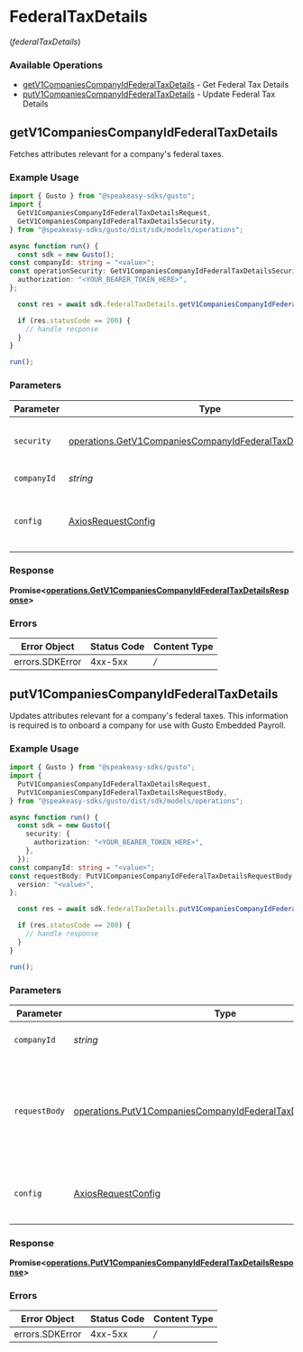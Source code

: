 # FederalTaxDetails
(*federalTaxDetails*)

### Available Operations

* [getV1CompaniesCompanyIdFederalTaxDetails](#getv1companiescompanyidfederaltaxdetails) - Get Federal Tax Details
* [putV1CompaniesCompanyIdFederalTaxDetails](#putv1companiescompanyidfederaltaxdetails) - Update Federal Tax Details

## getV1CompaniesCompanyIdFederalTaxDetails

Fetches attributes relevant for a company's federal taxes.

### Example Usage

```typescript
import { Gusto } from "@speakeasy-sdks/gusto";
import {
  GetV1CompaniesCompanyIdFederalTaxDetailsRequest,
  GetV1CompaniesCompanyIdFederalTaxDetailsSecurity,
} from "@speakeasy-sdks/gusto/dist/sdk/models/operations";

async function run() {
  const sdk = new Gusto();
const companyId: string = "<value>";
const operationSecurity: GetV1CompaniesCompanyIdFederalTaxDetailsSecurity = {
  authorization: "<YOUR_BEARER_TOKEN_HERE>",
};

  const res = await sdk.federalTaxDetails.getV1CompaniesCompanyIdFederalTaxDetails(operationSecurity, companyId);

  if (res.statusCode == 200) {
    // handle response
  }
}

run();
```

### Parameters

| Parameter                                                                                                                                      | Type                                                                                                                                           | Required                                                                                                                                       | Description                                                                                                                                    |
| ---------------------------------------------------------------------------------------------------------------------------------------------- | ---------------------------------------------------------------------------------------------------------------------------------------------- | ---------------------------------------------------------------------------------------------------------------------------------------------- | ---------------------------------------------------------------------------------------------------------------------------------------------- |
| `security`                                                                                                                                     | [operations.GetV1CompaniesCompanyIdFederalTaxDetailsSecurity](../../sdk/models/operations/getv1companiescompanyidfederaltaxdetailssecurity.md) | :heavy_check_mark:                                                                                                                             | The security requirements to use for the request.                                                                                              |
| `companyId`                                                                                                                                    | *string*                                                                                                                                       | :heavy_check_mark:                                                                                                                             | The UUID of the company                                                                                                                        |
| `config`                                                                                                                                       | [AxiosRequestConfig](https://axios-http.com/docs/req_config)                                                                                   | :heavy_minus_sign:                                                                                                                             | Available config options for making requests.                                                                                                  |


### Response

**Promise<[operations.GetV1CompaniesCompanyIdFederalTaxDetailsResponse](../../sdk/models/operations/getv1companiescompanyidfederaltaxdetailsresponse.md)>**
### Errors

| Error Object    | Status Code     | Content Type    |
| --------------- | --------------- | --------------- |
| errors.SDKError | 4xx-5xx         | */*             |

## putV1CompaniesCompanyIdFederalTaxDetails

Updates attributes relevant for a company's federal taxes. This information is required is to onboard a company for use with Gusto Embedded Payroll.

### Example Usage

```typescript
import { Gusto } from "@speakeasy-sdks/gusto";
import {
  PutV1CompaniesCompanyIdFederalTaxDetailsRequest,
  PutV1CompaniesCompanyIdFederalTaxDetailsRequestBody,
} from "@speakeasy-sdks/gusto/dist/sdk/models/operations";

async function run() {
  const sdk = new Gusto({
    security: {
      authorization: "<YOUR_BEARER_TOKEN_HERE>",
    },
  });
const companyId: string = "<value>";
const requestBody: PutV1CompaniesCompanyIdFederalTaxDetailsRequestBody = {
  version: "<value>",
};

  const res = await sdk.federalTaxDetails.putV1CompaniesCompanyIdFederalTaxDetails(companyId, requestBody);

  if (res.statusCode == 200) {
    // handle response
  }
}

run();
```

### Parameters

| Parameter                                                                                                                                            | Type                                                                                                                                                 | Required                                                                                                                                             | Description                                                                                                                                          |
| ---------------------------------------------------------------------------------------------------------------------------------------------------- | ---------------------------------------------------------------------------------------------------------------------------------------------------- | ---------------------------------------------------------------------------------------------------------------------------------------------------- | ---------------------------------------------------------------------------------------------------------------------------------------------------- |
| `companyId`                                                                                                                                          | *string*                                                                                                                                             | :heavy_check_mark:                                                                                                                                   | The UUID of the company                                                                                                                              |
| `requestBody`                                                                                                                                        | [operations.PutV1CompaniesCompanyIdFederalTaxDetailsRequestBody](../../sdk/models/operations/putv1companiescompanyidfederaltaxdetailsrequestbody.md) | :heavy_minus_sign:                                                                                                                                   | Attributes related to federal tax details that can be updated via this endpoint include:                                                             |
| `config`                                                                                                                                             | [AxiosRequestConfig](https://axios-http.com/docs/req_config)                                                                                         | :heavy_minus_sign:                                                                                                                                   | Available config options for making requests.                                                                                                        |


### Response

**Promise<[operations.PutV1CompaniesCompanyIdFederalTaxDetailsResponse](../../sdk/models/operations/putv1companiescompanyidfederaltaxdetailsresponse.md)>**
### Errors

| Error Object    | Status Code     | Content Type    |
| --------------- | --------------- | --------------- |
| errors.SDKError | 4xx-5xx         | */*             |
